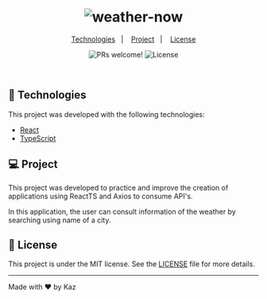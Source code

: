 <h1 align="center">
    <img alt="weather-now" title="weather Now" src=""/>
</h1>

<p align="center">
  <a href="#-Technologies">Technologies</a>&nbsp;&nbsp;&nbsp;|&nbsp;&nbsp;&nbsp;
  <a href="#-Project">Project</a>&nbsp;&nbsp;&nbsp;|&nbsp;&nbsp;&nbsp;
  <a href="#memo-License">License</a>
</p>

<p align="center">
 <img src="https://img.shields.io/static/v1?label=PRs&message=welcome&color=15C3D6&labelColor=000000" alt="PRs welcome!"/>
  <img alt="License" src="https://img.shields.io/static/v1?label=license&message=MIT&color=15C3D6&labelColor=000000">
</p>

<br>

## 🚀 Technologies

This project was developed with the following technologies:

- [React](https://reactjs.org)
- [TypeScript](https://www.typescriptlang.org/)

## 💻 Project

This project was developed to practice and improve the creation of applications using ReactTS and Axios to consume API's.

In this application, the user can consult information of the weather by searching using name of a city.

## :memo: License

This project is under the MIT license. See the [LICENSE](LICENSE.md) file for more details.

---

Made with ♥ by Kaz